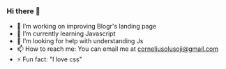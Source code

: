 ### Hi there 👋

- 🔭 I’m working on improving Blogr's landing page
- 🌱 I’m currently learning Javascript
- 🤔 I’m looking for help with understanding Js
- 📫 How to reach me: You can email me at corneliusolusoji@gmail.com
- ⚡ Fun fact: "I love css"
